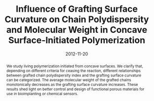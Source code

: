 ---
title: Influence of Grafting Surface Curvature on Chain Polydispersity and Molecular Weight in Concave Surface-Initiated Polymerization
authors:
- Hong Liu
- 朱有亮
- Jing Zhang
- Zhong-Yuan Lu
- Zhao-Yan Sun
date: '2012-11-20'
doi: 10.1021/mz3003374
publish_types: ['期刊文章']
publication: ACS Macro Letters
publication_short: ACS Macro Lett.
abstract: We study living polymerization initiated from concave  surfaces. We clarify that, depending on different criteria for ceasing  the reaction, different relationships between grafted chain  polydispersity index and the grafting surface curvature can be  categorized. The average molecular weight of the grafted chains  monotonically decreases as the grafting surface curvature increases.  These results shed light on better control and design of functional  porous materials for use in bioimplanting or chemical sensors.
url_pdf: https://doi.org/10.1021/mz3003374
---